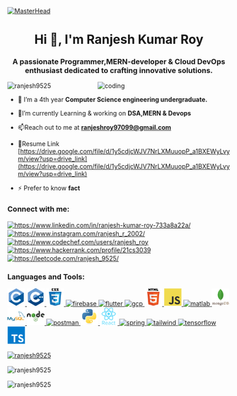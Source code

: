 [![MasterHead](https://media.licdn.com/dms/image/D5616AQE3xSULz8TaCw/profile-displaybackgroundimage-shrink_350_1400/0/1706018662235?e=1712793600&v=beta&t=3hSPawbNhwHEsAp6N-EPXrT4V7odHxhlUVeMmJbPi10)]()
<h1 align="center">Hi 👋, I'm Ranjesh Kumar Roy</h1>
<h3 align="center">A passionate Programmer,MERN-developer & Cloud DevOps enthusiast dedicated to crafting innovative solutions.</h3>
<img align="right" alt="coding" width="300" src="https://imgs.search.brave.com/zZMeIEQK6ECUQBhIQGnVnMb8VUcyE4IiF3RLScNViEA/rs:fit:500:0:0/g:ce/aHR0cHM6Ly9jZG4u/ZHJpYmJibGUuY29t/L3VzZXJzLzExNjIw/Nzcvc2NyZWVuc2hv/dHMvMzg0ODkxNC9w/cm9ncmFtbWVyLmdp/Zg.jpeg">

<p align="left"> <img src="https://komarev.com/ghpvc/?username=ranjesh9525&label=Profile%20views&color=0e75b6&style=flat" alt="ranjesh9525" /> </p>



- 🔭 I’m a 4th year **Computer Science engineering undergraduate.**

- 🌱I’m currently Learning & working on **DSA,MERN & Devops**

- 📫Reach out to me at **ranjeshroy97099@gmail.com**

- 📑Resume Link [https://drive.google.com/file/d/1y5cdjcWJV7NrLXMuuopP_a1BXEWyLvym/view?usp=drive_link](https://drive.google.com/file/d/1y5cdjcWJV7NrLXMuuopP_a1BXEWyLvym/view?usp=drive_link)

- ⚡ Prefer to know **fact**

<h3 align="left">Connect with me:</h3>
<p align="left">
<a href="https://www.linkedin.com/in/ranjesh-kumar-roy-733a8a22a/" target="blank"><img align="center" src="https://raw.githubusercontent.com/rahuldkjain/github-profile-readme-generator/master/src/images/icons/Social/linked-in-alt.svg" alt="https://www.linkedin.com/in/ranjesh-kumar-roy-733a8a22a/" height="30" width="40" /></a>
<a href="https://www.instagram.com/ranjesh_r_2002/" target="blank"><img align="center" src="https://raw.githubusercontent.com/rahuldkjain/github-profile-readme-generator/master/src/images/icons/Social/instagram.svg" alt="https://www.instagram.com/ranjesh_r_2002/" height="30" width="40" /></a>
<a href="https:https://www.codechef.com/users/ranjesh_roy" target="blank"><img align="center" src="https://cdn.jsdelivr.net/npm/simple-icons@3.1.0/icons/codechef.svg" alt="https://www.codechef.com/users/ranjesh_roy" height="30" width="40" /></a>
<a href="https://www.hackerrank.com/profile/21cs3039" target="blank"><img align="center" src="https://raw.githubusercontent.com/rahuldkjain/github-profile-readme-generator/master/src/images/icons/Social/hackerrank.svg" alt="https://www.hackerrank.com/profile/21cs3039" height="30" width="40" /></a>
<a href="https://leetcode.com/Ranjesh_9525/" target="blank"><img align="center" src="https://raw.githubusercontent.com/rahuldkjain/github-profile-readme-generator/master/src/images/icons/Social/leet-code.svg" alt="https://leetcode.com/ranjesh_9525/" height="30" width="40" /></a>
</p>

<h3 align="left">Languages and Tools:</h3>
<p align="left"> <a href="https://www.cprogramming.com/" target="_blank" rel="noreferrer"> <img src="https://raw.githubusercontent.com/devicons/devicon/master/icons/c/c-original.svg" alt="c" width="40" height="40"/> </a> <a href="https://www.w3schools.com/cpp/" target="_blank" rel="noreferrer"> <img src="https://raw.githubusercontent.com/devicons/devicon/master/icons/cplusplus/cplusplus-original.svg" alt="cplusplus" width="40" height="40"/> </a> <a href="https://www.w3schools.com/css/" target="_blank" rel="noreferrer"> <img src="https://raw.githubusercontent.com/devicons/devicon/master/icons/css3/css3-original-wordmark.svg" alt="css3" width="40" height="40"/> </a> <a href="https://firebase.google.com/" target="_blank" rel="noreferrer"> <img src="https://www.vectorlogo.zone/logos/firebase/firebase-icon.svg" alt="firebase" width="40" height="40"/> </a> <a href="https://flutter.dev" target="_blank" rel="noreferrer"> <img src="https://www.vectorlogo.zone/logos/flutterio/flutterio-icon.svg" alt="flutter" width="40" height="40"/> </a> <a href="https://cloud.google.com" target="_blank" rel="noreferrer"> <img src="https://www.vectorlogo.zone/logos/google_cloud/google_cloud-icon.svg" alt="gcp" width="40" height="40"/> </a> <a href="https://www.w3.org/html/" target="_blank" rel="noreferrer"> <img src="https://raw.githubusercontent.com/devicons/devicon/master/icons/html5/html5-original-wordmark.svg" alt="html5" width="40" height="40"/> </a> <a href="https://developer.mozilla.org/en-US/docs/Web/JavaScript" target="_blank" rel="noreferrer"> <img src="https://raw.githubusercontent.com/devicons/devicon/master/icons/javascript/javascript-original.svg" alt="javascript" width="40" height="40"/> </a> <a href="https://www.mathworks.com/" target="_blank" rel="noreferrer"> <img src="https://upload.wikimedia.org/wikipedia/commons/2/21/Matlab_Logo.png" alt="matlab" width="40" height="40"/> </a> <a href="https://www.mongodb.com/" target="_blank" rel="noreferrer"> <img src="https://raw.githubusercontent.com/devicons/devicon/master/icons/mongodb/mongodb-original-wordmark.svg" alt="mongodb" width="40" height="40"/> </a> <a href="https://www.mysql.com/" target="_blank" rel="noreferrer"> <img src="https://raw.githubusercontent.com/devicons/devicon/master/icons/mysql/mysql-original-wordmark.svg" alt="mysql" width="40" height="40"/> </a> <a href="https://nodejs.org" target="_blank" rel="noreferrer"> <img src="https://raw.githubusercontent.com/devicons/devicon/master/icons/nodejs/nodejs-original-wordmark.svg" alt="nodejs" width="40" height="40"/> </a> <a href="https://postman.com" target="_blank" rel="noreferrer"> <img src="https://www.vectorlogo.zone/logos/getpostman/getpostman-icon.svg" alt="postman" width="40" height="40"/> </a> <a href="https://www.python.org" target="_blank" rel="noreferrer"> <img src="https://raw.githubusercontent.com/devicons/devicon/master/icons/python/python-original.svg" alt="python" width="40" height="40"/> </a> <a href="https://reactjs.org/" target="_blank" rel="noreferrer"> <img src="https://raw.githubusercontent.com/devicons/devicon/master/icons/react/react-original-wordmark.svg" alt="react" width="40" height="40"/> </a> <a href="https://spring.io/" target="_blank" rel="noreferrer"> <img src="https://www.vectorlogo.zone/logos/springio/springio-icon.svg" alt="spring" width="40" height="40"/> </a> <a href="https://tailwindcss.com/" target="_blank" rel="noreferrer"> <img src="https://www.vectorlogo.zone/logos/tailwindcss/tailwindcss-icon.svg" alt="tailwind" width="40" height="40"/> </a> <a href="https://www.tensorflow.org" target="_blank" rel="noreferrer"> <img src="https://www.vectorlogo.zone/logos/tensorflow/tensorflow-icon.svg" alt="tensorflow" width="40" height="40"/> </a> <a href="https://www.typescriptlang.org/" target="_blank" rel="noreferrer"> <img src="https://raw.githubusercontent.com/devicons/devicon/master/icons/typescript/typescript-original.svg" alt="typescript" width="40" height="40"/> </a> </p>
<p align="left"> <a href="https://github.com/ryo-ma/github-profile-trophy"><img src="https://github-profile-trophy.vercel.app/?username=ranjesh9525" alt="ranjesh9525" /></a> </p>

<p><img align="center" src="https://github-readme-stats.vercel.app/api/top-langs?username=ranjesh9525&show_icons=true&locale=en&layout=compact" alt="ranjesh9525" /></p>

<p><img align="center" src="https://github-readme-streak-stats.herokuapp.com/?user=ranjesh9525&" alt="ranjesh9525" /></p>
